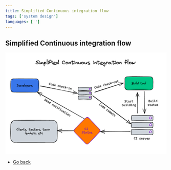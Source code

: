 ```yaml
---
title: Simplified Continuous integration flow
tags: ['system design']
languages: ['']
---
```

## Simplified Continuous integration flow

![Least time](./24-simplified-continious-integration-flow.png)

* [Go back](../readme.md)